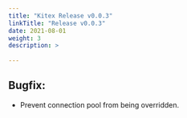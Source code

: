 ```yaml
---
title: "Kitex Release v0.0.3"
linkTitle: "Release v0.0.3"
date: 2021-08-01
weight: 3
description: >
  
---
```


## Bugfix:

- Prevent connection pool from being overridden.